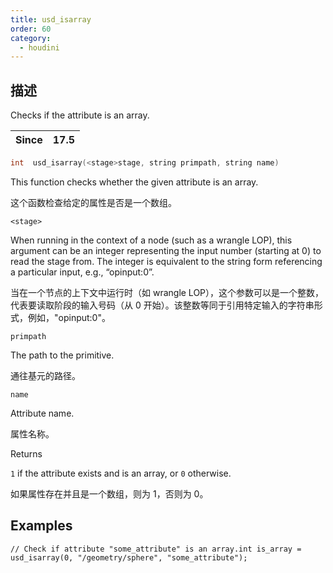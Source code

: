 ```yaml
---
title: usd_isarray
order: 60
category:
  - houdini
---
```

    
## 描述

Checks if the attribute is an array.

| Since | 17.5 |
| ----- | ---- |

```c
int  usd_isarray(<stage>stage, string primpath, string name)
```

This function checks whether the given attribute is an array.

这个函数检查给定的属性是否是一个数组。

`<stage>`

When running in the context of a node (such as a wrangle LOP), this argument
can be an integer representing the input number (starting at 0) to read the
stage from. The integer is equivalent to the string form referencing a
particular input, e.g., “opinput:0”.

当在一个节点的上下文中运行时（如 wrangle
LOP），这个参数可以是一个整数，代表要读取阶段的输入号码（从 0 开始）。该整数等同于引用特定输入的字符串形式，例如，"opinput:0"。

`primpath`

The path to the primitive.

通往基元的路径。

`name`

Attribute name.

属性名称。

Returns

`1` if the attribute exists and is an array, or `0` otherwise.

如果属性存在并且是一个数组，则为 1，否则为 0。

## Examples

    // Check if attribute "some_attribute" is an array.int is_array = usd_isarray(0, "/geometry/sphere", "some_attribute");
